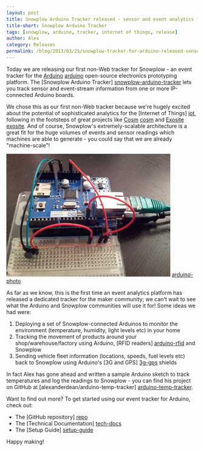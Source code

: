 ```yaml
---
layout: post
title: Snowplow Arduino Tracker released - sensor and event analytics for the internet of things
title-short: Snowplow Arduino Tracker
tags: [snowplow, arduino, tracker, internet of things, release]
author: Alex
category: Releases
permalink: /blog/2013/03/25/snowplow-tracker-for-arduino-released-sensor-and-event-analytics-for-the-internet-of-things/
---
```


Today we are releasing our first non-Web tracker for Snowplow - an event tracker for the [Arduino] [arduino] open-source electronics prototyping platform. The [Snowplow Arduino Tracker] [snowplow-arduino-tracker] lets you track sensor and event-stream information from one or more IP-connected Arduino boards.

We chose this as our first non-Web tracker because we're hugely excited about the potential of sophisticated analytics for the [Internet of Things] [iot], following in the footsteps of great projects like [Cosm] [cosm] and [Exosite] [exosite]. And of course, Snowplow's extremely-scalable architecture is a great fit for the huge volumes of events and sensor readings which machines are able to generate - you could say that we are already "machine-scale"!

![arduino-photo] [arduino-photo]

As far as we know, this is the first time an event analytics platform has released a dedicated tracker for the maker community; we can't wait to see what the Arduino and Snowplow communities will use it for! Some ideas we had were:

1. Deploying a set of Snowplow-connected Arduinos to monitor the environment (temperature, humidity, light levels etc) in your home
2. Tracking the movement of products around your shop/warehouse/factory using Arduino, [RFID readers] [arduino-rfid] and Snowplow
3. Sending vehicle fleet information (locations, speeds, fuel levels etc) back to Snowplow using Arduino's [3G and GPS] [3g-gps] shields

In fact Alex has gone ahead and written a sample Arduino sketch to track temperatures and log the readings to Snowplow - you can find his project on GitHub at [alexanderdean/arduino-temp-tracker] [arduino-temp-tracker].

Want to find out more? To get started using our event tracker for Arduino, check out:

* The [GitHub repository] [repo]
* The [Technical Documentation] [tech-docs]
* The [Setup Guide] [setup-guide]

Happy making!

[arduino]: http://www.arduino.cc/
[snowplow-arduino-tracker]: https://github.com/snowplow/snowplow-arduino-tracker

[iot]: http://www.forbes.com/sites/ericsavitz/2013/01/14/ces-2013-the-break-out-year-for-the-internet-of-things/

[cosm]: https://cosm.com/
[exosite]: http://exosite.com/

[arduino-photo]: /assets/img/blog/2013/03/arduino-board-photo.jpg

[arduino-rfid]: http://arduino.cc/blog/category/wireless/rfid/
[3g-gps]: http://www.cooking-hacks.com/index.php/documentation/tutorials/arduino-3g-gprs-gsm-gps

[arduino-temp-tracker]: https://github.com/alexanderdean/arduino-temp-tracker

[repo]: https://github.com/snowplow/snowplow-arduino-tracker
[tech-docs]: https://github.com/snowplow/snowplow/wiki/Arduino-Tracker
[setup-guide]: https://github.com/snowplow/snowplow/wiki/Arduino-Tracker-Setup
